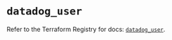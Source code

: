 # `datadog_user`

Refer to the Terraform Registry for docs: [`datadog_user`](https://registry.terraform.io/providers/datadog/datadog/3.76.0/docs/resources/user).
